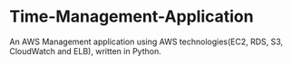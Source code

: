 # Time-Management-Application
An AWS Management application using AWS technologies(EC2, RDS, S3, CloudWatch and ELB), written in Python.
